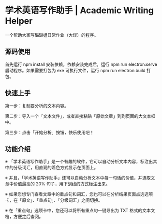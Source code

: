 # 学术英语写作助手 | Academic Writing Helper
一个帮助大家写璐璐姐日常作业（大误）的程序。

## 源码使用

首先运行 npm install 安装依赖，依赖安装完成后，运行 npm run electron:serve 启动程序。如果需要打包为 exe 可执行文件，运行 npm run electron:build 打包。

## 快速上手

第一步：复制要分析的文本内容。

第二步：导入一个「文本文件」，或者直接粘贴「原始文章」到到页面的大文本框中。

第三步：点击「开始分析」按钮，快乐使用吧！

## 功能介绍

※ 「学术英语写作助手」是一个有趣的软件，它可以自动分析文本内容，标注出其中的分级词汇，用直观的着色方式显示在页面上。

※ 并且，「学术英语写作助手」还可以自动分析文本中每一句话的价值，并选取文章中价值最高的 20% 句子，用下划线的方式标注出来。

※ 如果您想专门查看文章中的重点句和词汇，您也可以在分析结果页面点选选项卡，在「原文」、「重点句」、「分级词汇」之间切换。

※ 在「重点句」选项卡中，您还可以将所有重点句一键导出为 TXT 格式的文本文档，方便之后查阅。
